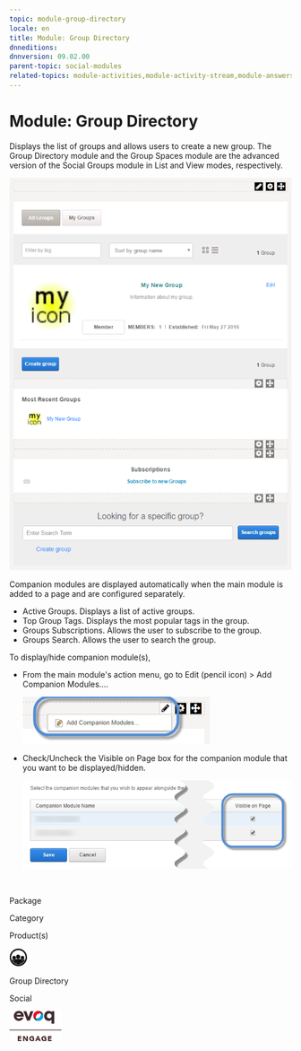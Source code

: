 ```yaml
---
topic: module-group-directory
locale: en
title: Module: Group Directory
dnneditions: 
dnnversion: 09.02.00
parent-topic: social-modules
related-topics: module-activities,module-activity-stream,module-answers,module-blogs,module-challenges,module-discussions,module-group-spaces,module-ideas,module-journal,module-latest-challenges,module-leaderboard,module-member-directory,module-message-center,module-my-status,module-profile-dashboard,module-social-groups,module-related-content,module-social-events,module-social-sharing,module-user-badges,module-wiki
---
```


# Module: Group Directory

Displays the list of groups and allows users to create a new group. The Group Directory module and the Group Spaces module are the advanced version of the Social Groups module in List and View modes, respectively.

  

![Group Directory module](/images/scr-module-GroupDirectory.png)

  

Companion modules are displayed automatically when the main module is added to a page and are configured separately.

*   Active Groups. Displays a list of active groups.
*   Top Group Tags. Displays the most popular tags in the group.
*   Groups Subscriptions. Allows the user to subscribe to the group.
*   Groups Search. Allows the user to search the group.

To display/hide companion module(s),

*   From the main module's action menu, go to Edit (pencil icon) \> Add Companion Modules....  
    
    ![Edit (pencil icon) action menu > Add Companion Modules...](/images/scr-actionmenu-edit-addcompanionmodules.png)
    
      
    
*   Check/Uncheck the Visible on Page box for the companion module that you want to be displayed/hidden.  
    
    ![](/images/scr-companions-VisibleOnPage.png)
    
      
    

 

Package

Category

Product(s)

 ![icon](/images/ico-module-groupdirectory.png) 

Group Directory

Social

 ![Evoq Engage](/images/ico-evoq-engage.png)